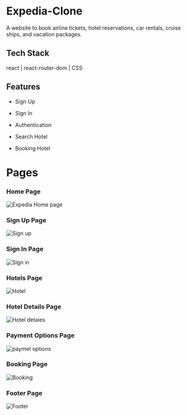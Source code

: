 # Expedia-Clone
A website to book airline tickets, hotel reservations, car rentals, cruise ships, and vacation packages.

## Tech Stack
 react | react-router-dom | CSS

 ## Features

 - Sign Up
 
 - Sign In
 
 - Authentication
 
 - Search Hotel

 - Booking Hotel

# Pages

### Home Page
![Expedia Home page](https://github.com/nitinkondhari03/Expedia-Clone/assets/107460712/6f53a70b-739e-4523-824c-eef5a4167688)

### Sign Up Page
![Sign up](https://github.com/nitinkondhari03/Expedia-Clone/assets/107460712/72d900ba-0ec4-4dbe-ba31-00bdde63b132)

### Sign In Page
![Sign in](https://github.com/nitinkondhari03/Expedia-Clone/assets/107460712/1ed7492d-923d-48f1-bb57-75edb4f8243c)

### Hotels Page
![Hotel](https://github.com/nitinkondhari03/Expedia-Clone/assets/107460712/7b3f6df7-c293-4ab5-9690-daa523bcd9cc)

### Hotel Details Page
![Hotel detaies](https://github.com/nitinkondhari03/Expedia-Clone/assets/107460712/d557230f-df8a-44a8-aaef-336c6b2a0622)

### Payment Options Page
![paymet options](https://github.com/nitinkondhari03/Expedia-Clone/assets/107460712/5e0f152c-1999-419d-8edc-f3eb89ca8a0a)

### Booking Page
![Booking](https://github.com/nitinkondhari03/Expedia-Clone/assets/107460712/7ff9e94d-37ce-44e5-b33c-2af652e7a1f9)

### Footer Page
![Footer](https://github.com/nitinkondhari03/Expedia-Clone/assets/107460712/7146a380-b808-4d39-8b4a-03758dca7197)

